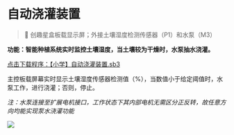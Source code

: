 # 自动浇灌装置

> 🧰  创趣星盒板载显示屏；外接土壤湿度检测传感器（P1）和水泵（M3）

**功能：智能种植系统实时监控土壤湿度，当土壤较为干燥时，水泵抽水浇灌。**

<a href="/tutorial/starbox_sj/sb3/【小学】自动浇灌装置.sb3">点击下载程序：【小学】自动浇灌装置.sb3</a>

主控板载屏幕实时显示土壤湿度传感器检测值（%），当数值小于给定阈值时，水泵工作，进行浇灌；否则，停止。

*注：水泵连接至扩展电机接口，工作状态下其内部电机无需区分正反转，故任意方向均能实现泵水浇灌功能*

<img src="/images/docimg/【小学】自动浇灌装置.png" >

